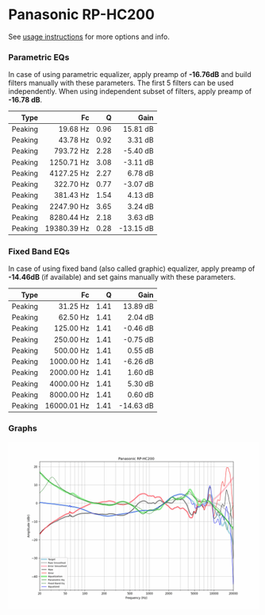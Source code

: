 # Panasonic RP-HC200
See [usage instructions](https://github.com/jaakkopasanen/AutoEq#usage) for more options and info.

### Parametric EQs
In case of using parametric equalizer, apply preamp of **-16.76dB** and build filters manually
with these parameters. The first 5 filters can be used independently.
When using independent subset of filters, apply preamp of **-16.78 dB**.

| Type    | Fc          |    Q | Gain      |
|--------:|------------:|-----:|----------:|
| Peaking | 19.68 Hz    | 0.96 | 15.81 dB  |
| Peaking | 43.78 Hz    | 0.92 | 3.31 dB   |
| Peaking | 793.72 Hz   | 2.28 | -5.40 dB  |
| Peaking | 1250.71 Hz  | 3.08 | -3.11 dB  |
| Peaking | 4127.25 Hz  | 2.27 | 6.78 dB   |
| Peaking | 322.70 Hz   | 0.77 | -3.07 dB  |
| Peaking | 381.43 Hz   | 1.54 | 4.13 dB   |
| Peaking | 2247.90 Hz  | 3.65 | 3.24 dB   |
| Peaking | 8280.44 Hz  | 2.18 | 3.63 dB   |
| Peaking | 19380.39 Hz | 0.28 | -13.15 dB |

### Fixed Band EQs
In case of using fixed band (also called graphic) equalizer, apply preamp of **-14.46dB**
(if available) and set gains manually with these parameters.

| Type    | Fc          |    Q | Gain      |
|--------:|------------:|-----:|----------:|
| Peaking | 31.25 Hz    | 1.41 | 13.89 dB  |
| Peaking | 62.50 Hz    | 1.41 | 2.04 dB   |
| Peaking | 125.00 Hz   | 1.41 | -0.46 dB  |
| Peaking | 250.00 Hz   | 1.41 | -0.75 dB  |
| Peaking | 500.00 Hz   | 1.41 | 0.55 dB   |
| Peaking | 1000.00 Hz  | 1.41 | -6.26 dB  |
| Peaking | 2000.00 Hz  | 1.41 | 1.60 dB   |
| Peaking | 4000.00 Hz  | 1.41 | 5.30 dB   |
| Peaking | 8000.00 Hz  | 1.41 | 0.60 dB   |
| Peaking | 16000.01 Hz | 1.41 | -14.63 dB |

### Graphs
![](./Panasonic%20RP-HC200.png)